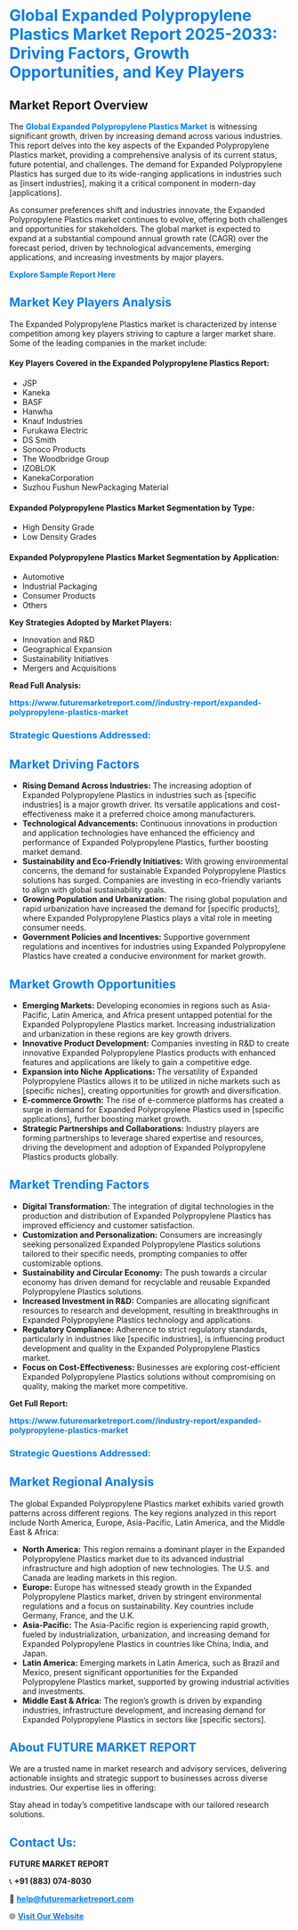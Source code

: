 <h1 style="color: #007BFF;">Global Expanded Polypropylene Plastics Market Report 2025-2033: Driving Factors, Growth Opportunities, and Key Players</h1>

<section id="overview">
<h2>Market Report Overview</h2>
<p>The <a href="https://www.futuremarketreport.com//industry-report/expanded-polypropylene-plastics-market" style="color: #007BFF; text-decoration: none;"><strong>Global Expanded Polypropylene Plastics Market</strong></a> is witnessing significant growth, driven by increasing demand across various industries. This report delves into the key aspects of the Expanded Polypropylene Plastics market, providing a comprehensive analysis of its current status, future potential, and challenges. The demand for Expanded Polypropylene Plastics has surged due to its wide-ranging applications in industries such as [insert industries], making it a critical component in modern-day [applications].</p>
<p>As consumer preferences shift and industries innovate, the Expanded Polypropylene Plastics market continues to evolve, offering both challenges and opportunities for stakeholders. The global market is expected to expand at a substantial compound annual growth rate (CAGR) over the forecast period, driven by technological advancements, emerging applications, and increasing investments by major players.</p>
</section>

<section id="overview">
<p><a href="https://www.futuremarketreport.com//request-sample/reportId=50209" style="color: #007BFF; text-decoration: none;"><strong>Explore Sample Report Here</strong></a></p>
</section>

<section id="key-players">
<h2 style="color: #007BFF;">Market Key Players Analysis</h2>
<p>The Expanded Polypropylene Plastics market is characterized by intense competition among key players striving to capture a larger market share. Some of the leading companies in the market include:</p>
<h4>Key Players Covered in the Expanded Polypropylene Plastics Report:</h4>
<ul><li>JSP</li><li>Kaneka</li><li>BASF</li><li>Hanwha</li><li>Knauf Industries</li><li>Furukawa Electric</li><li>DS Smith</li><li>Sonoco Products</li><li>The Woodbridge Group</li><li>IZOBLOK</li><li>KanekaCorporation</li><li>Suzhou Fushun NewPackaging Material</li></ul>
<h4>Expanded Polypropylene Plastics Market Segmentation by Type:</h4>
<ul><li>High Density Grade</li><li>Low Density Grades</li></ul>

<h4>Expanded Polypropylene Plastics Market Segmentation by Application:</h4>
<ul><li>Automotive</li><li>Industrial Packaging</li><li>Consumer Products</li><li>Others</li></ul>
<p><strong>Key Strategies Adopted by Market Players:</strong></p>
<ul>
<li>Innovation and R&D</li>
<li>Geographical Expansion</li>
<li>Sustainability Initiatives</li>
<li>Mergers and Acquisitions</li>
</ul>
</section>

<section>
<p><strong>Read Full Analysis: </strong></p><a href="https://www.futuremarketreport.com//industry-report/expanded-polypropylene-plastics-market" style="color: #007BFF; text-decoration: none;"><strong>https://www.futuremarketreport.com//industry-report/expanded-polypropylene-plastics-market</strong></a>
<h3 style="color: #007BFF;">Strategic Questions Addressed:</h3>
</section>

<section id="driving-factors">
<h2 style="color: #007BFF;">Market Driving Factors</h2>
<ul>
<li><strong>Rising Demand Across Industries:</strong> The increasing adoption of Expanded Polypropylene Plastics in industries such as [specific industries] is a major growth driver. Its versatile applications and cost-effectiveness make it a preferred choice among manufacturers.</li>
<li><strong>Technological Advancements:</strong> Continuous innovations in production and application technologies have enhanced the efficiency and performance of Expanded Polypropylene Plastics, further boosting market demand.</li>
<li><strong>Sustainability and Eco-Friendly Initiatives:</strong> With growing environmental concerns, the demand for sustainable Expanded Polypropylene Plastics solutions has surged. Companies are investing in eco-friendly variants to align with global sustainability goals.</li>
<li><strong>Growing Population and Urbanization:</strong> The rising global population and rapid urbanization have increased the demand for [specific products], where Expanded Polypropylene Plastics plays a vital role in meeting consumer needs.</li>
<li><strong>Government Policies and Incentives:</strong> Supportive government regulations and incentives for industries using Expanded Polypropylene Plastics have created a conducive environment for market growth.</li>
</ul>
</section>

<section id="growth-opportunities">
<h2 style="color: #007BFF;">Market Growth Opportunities</h2>
<ul>
<li><strong>Emerging Markets:</strong> Developing economies in regions such as Asia-Pacific, Latin America, and Africa present untapped potential for the Expanded Polypropylene Plastics market. Increasing industrialization and urbanization in these regions are key growth drivers.</li>
<li><strong>Innovative Product Development:</strong> Companies investing in R&D to create innovative Expanded Polypropylene Plastics products with enhanced features and applications are likely to gain a competitive edge.</li>
<li><strong>Expansion into Niche Applications:</strong> The versatility of Expanded Polypropylene Plastics allows it to be utilized in niche markets such as [specific niches], creating opportunities for growth and diversification.</li>
<li><strong>E-commerce Growth:</strong> The rise of e-commerce platforms has created a surge in demand for Expanded Polypropylene Plastics used in [specific applications], further boosting market growth.</li>
<li><strong>Strategic Partnerships and Collaborations:</strong> Industry players are forming partnerships to leverage shared expertise and resources, driving the development and adoption of Expanded Polypropylene Plastics products globally.</li>
</ul>
</section>

<section id="trending-factors">
<h2 style="color: #007BFF;">Market Trending Factors</h2>
<ul>
<li><strong>Digital Transformation:</strong> The integration of digital technologies in the production and distribution of Expanded Polypropylene Plastics has improved efficiency and customer satisfaction.</li>
<li><strong>Customization and Personalization:</strong> Consumers are increasingly seeking personalized Expanded Polypropylene Plastics solutions tailored to their specific needs, prompting companies to offer customizable options.</li>
<li><strong>Sustainability and Circular Economy:</strong> The push towards a circular economy has driven demand for recyclable and reusable Expanded Polypropylene Plastics solutions.</li>
<li><strong>Increased Investment in R&D:</strong> Companies are allocating significant resources to research and development, resulting in breakthroughs in Expanded Polypropylene Plastics technology and applications.</li>
<li><strong>Regulatory Compliance:</strong> Adherence to strict regulatory standards, particularly in industries like [specific industries], is influencing product development and quality in the Expanded Polypropylene Plastics market.</li>
<li><strong>Focus on Cost-Effectiveness:</strong> Businesses are exploring cost-efficient Expanded Polypropylene Plastics solutions without compromising on quality, making the market more competitive.</li>
</ul>
</section>

<section>
<p><strong>Get Full Report: </strong></p><a href="https://www.futuremarketreport.com//industry-report/expanded-polypropylene-plastics-market" style="color: #007BFF; text-decoration: none;"><strong>https://www.futuremarketreport.com//industry-report/expanded-polypropylene-plastics-market</strong></a>
<h3 style="color: #007BFF;">Strategic Questions Addressed:</h3>
</section>


<section id="regional-analysis">
<h2 style="color: #007BFF;">Market Regional Analysis</h2>
<p>The global Expanded Polypropylene Plastics market exhibits varied growth patterns across different regions. The key regions analyzed in this report include North America, Europe, Asia-Pacific, Latin America, and the Middle East & Africa:</p>
<ul>
<li><strong>North America:</strong> This region remains a dominant player in the Expanded Polypropylene Plastics market due to its advanced industrial infrastructure and high adoption of new technologies. The U.S. and Canada are leading markets in this region.</li>
<li><strong>Europe:</strong> Europe has witnessed steady growth in the Expanded Polypropylene Plastics market, driven by stringent environmental regulations and a focus on sustainability. Key countries include Germany, France, and the U.K.</li>
<li><strong>Asia-Pacific:</strong> The Asia-Pacific region is experiencing rapid growth, fueled by industrialization, urbanization, and increasing demand for Expanded Polypropylene Plastics in countries like China, India, and Japan.</li>
<li><strong>Latin America:</strong> Emerging markets in Latin America, such as Brazil and Mexico, present significant opportunities for the Expanded Polypropylene Plastics market, supported by growing industrial activities and investments.</li>
<li><strong>Middle East & Africa:</strong> The region’s growth is driven by expanding industries, infrastructure development, and increasing demand for Expanded Polypropylene Plastics in sectors like [specific sectors].</li>
</ul>
</section>

<footer>
<h2 style="color: #007BFF;">About FUTURE MARKET REPORT</h2>
<p>We are a trusted name in market research and advisory services, delivering actionable insights and strategic support to businesses across diverse industries. Our expertise lies in offering:</p>

<p>Stay ahead in today’s competitive landscape with our tailored research solutions.</p>

<h2 style="color: #007BFF;">Contact Us:</h2>
<p><strong>FUTURE MARKET REPORT</strong></p>
<p>📞 <strong>+91 (883) 074-8030</strong></p>
<p>📧 <strong><a href="mailto:help@futuremarketreport.com" style="color: #007BFF;">help@futuremarketreport.com</a></strong></p>
<p>🌐 <strong><a href="https://www.futuremarketreport.com/" style="color: #007BFF;">Visit Our Website</a></strong></p>
</footer>